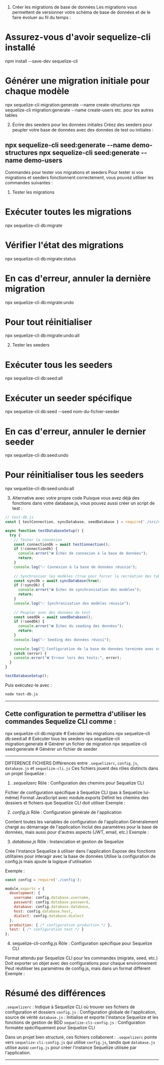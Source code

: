 1. Créer les migrations de base de données
Les migrations vous permettent de versionner votre schéma de base de données et de le faire évoluer au fil du temps :

# Assurez-vous d'avoir sequelize-cli installé
npm install --save-dev sequelize-cli

# Générer une migration initiale pour chaque modèle
npx sequelize-cli migration:generate --name create-structures
npx sequelize-cli migration:generate --name create-users
etc. pour les autres tables

2. Écrire des seeders pour les données initiales
Créez des seeders pour peupler votre base de données avec des données de test ou initiales :

npx sequelize-cli seed:generate --name demo-structures
npx sequelize-cli seed:generate --name demo-users
--- 

Commandes pour tester vos migrations et seeders
Pour tester si vos migrations et seeders fonctionnent correctement, vous pouvez utiliser les commandes suivantes :

1. Tester les migrations
# Exécuter toutes les migrations
npx sequelize-cli db:migrate

# Vérifier l'état des migrations
npx sequelize-cli db:migrate:status

# En cas d'erreur, annuler la dernière migration
npx sequelize-cli db:migrate:undo

# Pour tout réinitialiser
npx sequelize-cli db:migrate:undo:all

2. Tester les seeders
# Exécuter tous les seeders
npx sequelize-cli db:seed:all

# Exécuter un seeder spécifique
npx sequelize-cli db:seed --seed nom-du-fichier-seeder

# En cas d'erreur, annuler le dernier seeder
npx sequelize-cli db:seed:undo

# Pour réinitialiser tous les seeders
npx sequelize-cli db:seed:undo:all

3. Alternative avec votre propre code
Puisque vous avez déjà des fonctions dans votre database.js, vous pouvez aussi créer un script de test :
```js
// test-db.js
const { testConnection, syncDatabase, seedDatabase } = require('./src/config/database');

async function testDatabaseSetup() {
  try {
    // Tester la connexion
    const connectionOk = await testConnection();
    if (!connectionOk) {
      console.error("❌ Échec de connexion à la base de données");
      return;
    }
    console.log("✅ Connexion à la base de données réussie");
    
    // Synchroniser les modèles (true pour forcer la recréation des tables)
    const syncOk = await syncDatabase(true);
    if (!syncOk) {
      console.error("❌ Échec de synchronisation des modèles");
      return;
    }
    console.log("✅ Synchronisation des modèles réussie");
    
    // Peupler avec des données de test
    const seedOk = await seedDatabase();
    if (!seedOk) {
      console.error("❌ Échec du seeding des données");
      return;
    }
    console.log("✅ Seeding des données réussi");
    
    console.log("🎉 Configuration de la base de données terminée avec succès");
  } catch (error) {
    console.error("❌ Erreur lors des tests:", error);
  }
}

testDatabaseSetup();
```
Puis exécutez-le avec :
```bash
node test-db.js
```
---

## Cette configuration te permettra d'utiliser les commandes Sequelize CLI comme :
npx sequelize-cli db:migrate             # Exécuter les migrations
npx sequelize-cli db:seed:all            # Exécuter tous les seeders
npx sequelize-cli migration:generate     # Générer un fichier de migration
npx sequelize-cli seed:generate          # Générer un fichier de seeder

---

DIFFERENCE FICHIERS 
Différences entre `.sequelizerc`, `config.js`, `database.js` et `sequelize-cli.js`
Ces fichiers jouent des rôles distincts dans un projet Sequelize :

1. *.sequelizerc*
Rôle : Configuration des chemins pour Sequelize CLI

Fichier de configuration spécifique à Sequelize CLI (pas à Sequelize lui-même)
Format JavaScript avec module.exports
Définit les chemins des dossiers et fichiers que Sequelize CLI doit utiliser
Exemple :

2. *config.js*
Rôle : Configuration générale de l'application

Contient toutes les variables de configuration de l'application
Généralement chargé au démarrage de l'application
Inclut des paramètres pour la base de données, mais aussi pour d'autres aspects (JWT, email, etc.)
Exemple :

3. *database.js*
Rôle : Instanciation et gestion de Sequelize

Crée l'instance Sequelize à utiliser dans l'application
Expose des fonctions utilitaires pour interagir avec la base de données
Utilise la configuration de config.js mais ajoute la logique d'utilisation

Exemple :
```js
const config = require('./config');

module.exports = {
  development: {
    username: config.database.username,
    password: config.database.password,
    database: config.database.database,
    host: config.database.host,
    dialect: config.database.dialect
  },
  production: { /* configuration production */ },
  test: { /* configuration test */ }
};
```

4. sequelize-cli-config.js
Rôle : Configuration spécifique pour Sequelize CLI

Format attendu par Sequelize CLI pour les commandes (migrate, seed, etc.)
Doit exporter un objet avec des configurations pour chaque environnement
Peut réutiliser les paramètres de config.js, mais dans un format différent
Exemple :

# Résumé des différences
`.sequelizerc` : Indique à Sequelize CLI où trouver ses fichiers de configuration et dossiers
`config.js` : Configuration globale de l'application, source de vérité
`database.js` : Initialise et exporte l'instance Sequelize et les fonctions de gestion de BDD
`sequelize-cli-config.js` : Configuration formatée spécifiquement pour Sequelize CLI

Dans un projet bien structuré, ces fichiers collaborent : `.sequelizerc` pointe vers `sequelize-cli-config.js` qui utilise `config.js`, tandis que `database.js` utilise aussi `config.js` pour créer l'instance Sequelize utilisée par l'application.

---